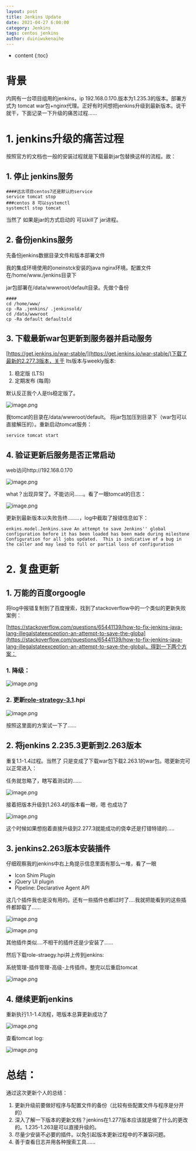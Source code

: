 ```yaml
---
layout: post
title: Jenkins Update
date: 2021-04-27 6:00:00
category: Jenkins
tags: centos jenkins
author: duiniwukenaihe
---
```

* content
{:toc}

# 背景

内网有一台项目组用的jenkins，ip 192.168.0.170.版本为1.235.3的版本。部署方式为 tomcat war包+nginx代理。正好有时间想把jenkins升级到最新版本。说干就干，下面记录一下升级的痛苦过程......

# 1. jenkins升级的痛苦过程

按照官方的文档也一般的安装过程就是下载最新jar包替换这样的流程。故：

## 1. 停止 jenkins服务

```
####远古项目centos7还是默认的service
service tomcat stop
###centos 8 可以systemctl
systemctl stop tomcat
```

当然了 如果是jar的方式启动的 可以kill了 jar进程。

## 2. 备份jenkins服务

先备份jenkins数据目录文件和版本部署文件

我的集成环境使用的oneinstck安装的java nginx环境。配置文件在/home/www./jenkins目录下

jar包部署在/data/wwwroot/default目录。先做个备份

```
####
cd /home/www/
cp -Ra .jenkins/ .jenkinsold/
cd /data/wwwroot
cp -Ra default defaultold
```

## 3. 下载最新war包更新到服务器并启动服务

[https://get.jenkins.io/war-stable/](https://get.jenkins.io/war-stable/)下载了最新的2.277.3版本，关于 lts版本与weekly版本:

1. 稳定版 (LTS)
2. 定期发布 (每周)

默认反正我个人是tls稳定版了。

![image.png](/assets/images/2021/04-27/vwqvs5aea9.png)

我tomcat的目录在/data/wwwroot/default。 将jar包加压到目录下（war包可以直接解压的）。重新启动tomcat服务：

```
service tomcat start
```

## 4. 验证更新后服务是否正常启动

web访问http://192.168.0.170

![image.png](/assets/images/2021/04-27/natffx7k3c.png)

what？出现异常了。不能访问......。看了一眼tomcat的日志：

![image.png](/assets/images/2021/04-27/5ks2lldspr.png)

更新到最新版本以失败告终........，log中截取了报错信息如下：

```
enkins.model.Jenkins.save An attempt to save Jenkins'' global configuration before it has been loaded has been made during milestone Configuration for all jobs updated.  This is indicative of a bug in the caller and may lead to full or partial loss of configuration
```

# 2. 复盘更新

## 1. 万能的百度orgoogle

将log中报错复制到了百度搜索，找到了stackoverflow中的一个类似的更新失败案例：

[https://stackoverflow.com/questions/65441139/how-to-fix-jenkins-java-lang-illegalstateexception-an-attempt-to-save-the-globa](https://stackoverflow.com/questions/65441139/how-to-fix-jenkins-java-lang-illegalstateexception-an-attempt-to-save-the-globa)。得到一下两个方案：

### 1. 降级：

![image.png](/assets/images/2021/04-27/8smt28h8oj.png)

### 2. 更新[role-strategy-3.1](https://github.com/jenkinsci/role-strategy-plugin/releases/tag/role-strategy-3.1).hpi

![image.png](/assets/images/2021/04-27/opo6fho97l.png)

按照这里面的方案试一下了......

## 2. 将jenkins 2.235.3更新到2.263版本

重复1.1-1.4过程。当然了 只是变成了下载war包下载2.263.1的war包。嗯更新完可以正常进入：

任务就忽略了，瞎写着测试的......

![image.png](/assets/images/2021/04-27/180t49hr2h.png)

接着把版本升级到1.263.4的版本看一眼，嗯 也成功了

![image.png](/assets/images/2021/04-27/6dz567j2jl.png)

这个时候如果想抱着直接升级到2.277.3就能成功的侥幸还是打错特错的.....

## 3. jenkins2.263版本安装插件

仔细观察我的jenkins中右上角提示信息里面有那么一堆，看了一眼

-   Icon Shim Plugin
-   jQuery UI plugin
-  Pipeline: Declarative Agent API

这几个插件我也是没有用的。还有一些插件也都过时了....我就把能看到的这些插件都卸载了......

![image.png](/assets/images/2021/04-27/my4ha0ozo9.png)

![image.png](/assets/images/2021/04-27/o17dl57be2.png)

其他插件类似....不相干的插件还是少安装了......

然后下载role-straegy.hpi并上传到jenkins:

系统管理-插件管理-高级-上传插件。整完以后重启tomcat

![image.png](/assets/images/2021/04-27/d2swh6wm5t.png)

## 4. 继续更新jenkins

重新执行1.1-1.4流程，嗯版本总算更新成功了

![image.png](/assets/images/2021/04-27/oaj098du84.png)

查看tomcat log:

![image.png](/assets/images/2021/04-27/5stm2fjei5.png)

# 总结：

通过这次更新个人的总结：

1. 更新升级前要做好程序与配置文件的备份（比较有些配置文件与程序是分开的）
2. 深入了解一下版本的更新文档？jenkins在1.277版本应该就是做了什么的更改的。1.235-1.263是可以直接升级的。
3. 尽量少安装不必要的插件。以免引起版本更新过程中的不兼容问题。
4. 善于查看日志并用各种搜索工具......




